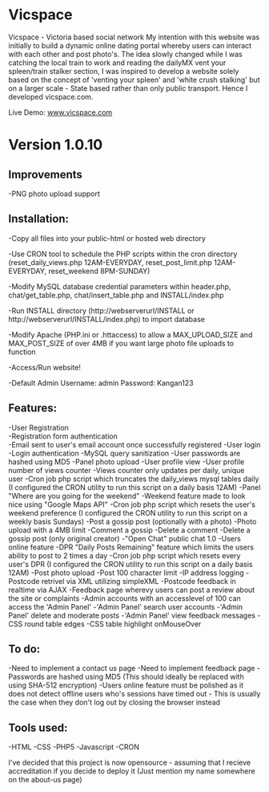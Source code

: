 Vicspace
========

Vicspace - Victoria based social network
My intention with this website was initially to build a dynamic online dating portal whereby users can interact with each other and post photo's.
The idea slowly changed while I was catching the local train to work and reading the dailyMX vent your spleen/train stalker section, I was inspired
to develop a website solely based on the concept of 'venting your spleen' and 'white crush stalking' but on a larger scale - State based rather
than only public transport. Hence I developed vicspace.com.

Live Demo: www.vicspace.com

Version 1.0.10
==============
Improvements
-------------
-PNG photo upload support





Installation:
----------------
-Copy all files into your public-html or hosted web directory

-Use CRON tool to schedule the PHP scripts within the cron directory (reset_daily_views.php 12AM-EVERYDAY, reset_post_limit.php 12AM-EVERYDAY, reset_weekend 8PM-SUNDAY)

-Modify MySQL database credential parameters within header.php, chat/get_table.php, chat/insert_table.php and INSTALL/index.php

-Run INSTALL directory (http://webserverurl/INSTALL or http://webserverurl/INSTALL/index.php) to import database

-Modify Apache (PHP.ini or .httaccess) to allow a MAX_UPLOAD_SIZE and MAX_POST_SIZE of over 4MB if you want large photo file uploads to function

-Access/Run website!

-Default Admin Username: admin Password: Kangan123



Features:
-----------
-User Registration  
-Registration form authentication  
-Email sent to user's email account once successfully registered
-User login
-Login authentication
-MySQL query sanitization
-User passwords are hashed using MD5
-Panel photo upload
-User profile view
-User profile number of views counter
-Views counter only updates per daily, unique user
-Cron job php script which truncates the daily_views mysql tables daily (I configured the CRON utility to run this script on a daily basis 12AM)
-Panel "Where are you going for the weekend"
-Weekend feature made to look nice using "Google Maps API"
-Cron job php script which resets the user's weekend preference (I configured the CRON utility to run this script on a weekly basis Sundays)
-Post a gossip post (optionally with a photo)
-Photo upload with a 4MB limit
-Comment a gossip
-Delete a comment
-Delete a gossip post (only original creator)
-"Open Chat" public chat 1.0
-Users online feature
-DPR "Daily Posts Remaining" feature which limits the users ability to post to 2 times a day
-Cron job php script which resets every user's DPR (I configured the CRON utility to run this script on a daily basis 12AM)
-Post photo upload
-Post 100 character limit
-IP address logging
-Postcode retrivel via XML utilizing simpleXML
-Postcode feedback in realtime via AJAX
-Feedback page wherevy users can post a review about the site or complaints
-Admin accounts with an accesslevel of 100 can access the 'Admin Panel'
-'Admin Panel' search user accounts
-'Admin Panel' delete and moderate posts
-'Admin Panel' view feedback messages
-CSS round table edges
-CSS table highlight onMouseOver


To do:
--------
-Need to implement a contact us page
-Need to implement feedback page
-Passwords are hashed using MD5 (This should ideally be replaced with using SHA-512 encryption)
-Users online feature must be polished as it does not detect offline users who's sessions have timed out - This is usually the case when they don't log out by closing the browser instead


Tools used:
--------------
-HTML
-CSS
-PHP5
-Javascript
-CRON




I've decided that this project is now opensource - assuming that I recieve accreditation if you decide to deploy it (Just mention my name somewhere on the about-us page)
